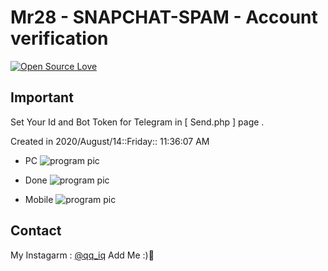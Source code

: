 # Mr28 - SNAPCHAT-SPAM - Account verification
[![Open Source Love](https://badges.frapsoft.com/os/v1/open-source.svg?v=103)](https://github.com/ellerbrock/open-source-badges/)



##  Important 
Set Your Id and Bot Token for Telegram in [ Send.php ] page .




Created in 2020/August/14::Friday:: 11:36:07 AM




- PC 
![program pic](https://github.com/JUSTSAIF/SNAPCHAT-SPAM/blob/main/Pics/1.png?raw=true)


- Done
![program pic](https://github.com/JUSTSAIF/SNAPCHAT-SPAM/blob/main/Pics/3.png?raw=true)


- Mobile 
![program pic](https://github.com/JUSTSAIF/SNAPCHAT-SPAM/blob/main/Pics/2.png?raw=true)




## Contact
My Instagarm : [@qq_iq](https://www.instagram.com/qq_iq) Add Me :)🖤
